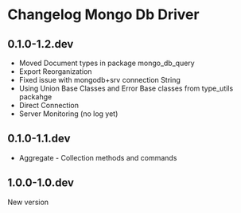 # Changelog Mongo Db Driver

## 0.1.0-1.2.dev

- Moved Document types in package mongo_db_query
- Export Reorganization
- Fixed issue with mongodb+srv connection String
- Using Union Base Classes and Error Base classes from type_utils packahge
- Direct Connection
- Server Monitoring (no log yet)

## 0.1.0-1.1.dev

- Aggregate - Collection methods and commands

## 1.0.0-1.0.dev

New version
